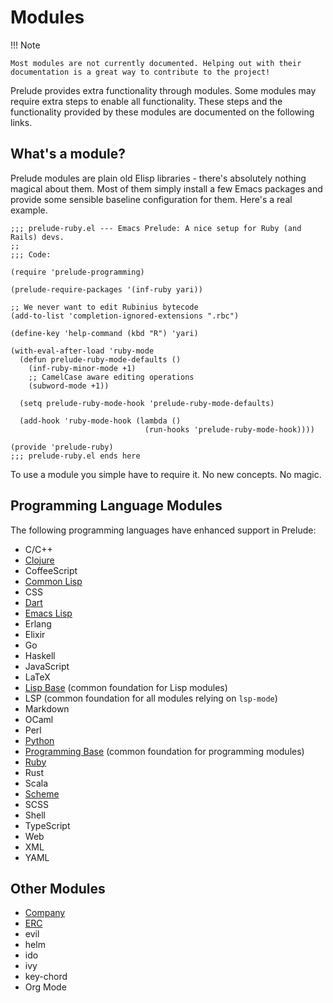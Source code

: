 # Modules

!!! Note

    Most modules are not currently documented. Helping out with their
    documentation is a great way to contribute to the project!

Prelude provides extra functionality through modules. Some modules may
require extra steps to enable all functionality. These steps and the
functionality provided by these modules are documented on the
following links.

## What's a module?

Prelude modules are plain old Elisp libraries - there's absolutely nothing magical about them.
Most of them simply install a few Emacs packages and provide some sensible baseline configuration for them.
Here's a real example.

``` emacs-lisp
;;; prelude-ruby.el --- Emacs Prelude: A nice setup for Ruby (and Rails) devs.
;;
;;; Code:

(require 'prelude-programming)

(prelude-require-packages '(inf-ruby yari))

;; We never want to edit Rubinius bytecode
(add-to-list 'completion-ignored-extensions ".rbc")

(define-key 'help-command (kbd "R") 'yari)

(with-eval-after-load 'ruby-mode
  (defun prelude-ruby-mode-defaults ()
    (inf-ruby-minor-mode +1)
    ;; CamelCase aware editing operations
    (subword-mode +1))

  (setq prelude-ruby-mode-hook 'prelude-ruby-mode-defaults)

  (add-hook 'ruby-mode-hook (lambda ()
                              (run-hooks 'prelude-ruby-mode-hook))))

(provide 'prelude-ruby)
;;; prelude-ruby.el ends here
```

To use a module you simple have to require it. No new concepts. No magic.

## Programming Language Modules

The following programming languages have enhanced support in Prelude:

- C/C++
- [Clojure](clojure.md)
- CoffeeScript
- [Common Lisp](common_lisp.md)
- CSS
- [Dart](dart.md)
- [Emacs Lisp](emacs_lisp.md)
- Erlang
- Elixir
- Go
- Haskell
- JavaScript
- LaTeX
- [Lisp Base](lisp.md) (common foundation for Lisp modules)
- LSP (common foundation for all modules relying on `lsp-mode`)
- Markdown
- OCaml
- Perl
- [Python](python.md)
- [Programming Base](programming.md) (common foundation for programming modules)
- [Ruby](ruby.md)
- Rust
- Scala
- [Scheme](scheme.md)
- SCSS
- Shell
- TypeScript
- Web
- XML
- YAML

## Other Modules

- [Company](company.md)
- [ERC](erc.md)
- evil
- helm
- ido
- ivy
- key-chord
- Org Mode
